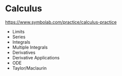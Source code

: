 # Calculus
https://www.symbolab.com/practice/calculus-practice

* Limits
* Series
* Integrals
* Multiple Integrals
* Derivatives
* Derivative Applications
* ODE
* Taylor/Maclaurin

